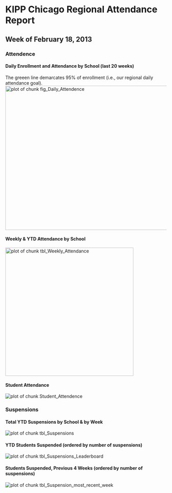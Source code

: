 KIPP Chicago Regional Attendance Report
========================================================
Week of February 18, 2013
--------------------------------------------------------

### Attendence













#### Daily Enrollment and Attendance by School (last 20 weeks)
The greeen line demarcates 95% of enrollment (i.e., our regional daily attendance goal).
<img src="figure/fig_Daily_Attendence.png" width="1050" height="450"  alt="plot of chunk fig_Daily_Attendence" title="plot of chunk fig_Daily_Attendence" /> 


#### Weekly & YTD Attendance by School
<img src="figure/tbl_Weekly_Attendance.png" width="400"   alt="plot of chunk tbl_Weekly_Attendance" title="plot of chunk tbl_Weekly_Attendance" /> 


#### Student Attendance 
![plot of chunk Student_Attendence](figure/Student_Attendence.png) 



### Suspensions


#### Total YTD Suspensions by School & by Week
![plot of chunk tbl_Suspensions](figure/tbl_Suspensions.png) 

#### YTD Students Suspended (ordered by number of suspensions)
![plot of chunk tbl_Suspensions_Leaderboard](figure/tbl_Suspensions_Leaderboard.png) 

#### Students Suspended, Previous 4 Weeks (ordered by number of suspensions)
![plot of chunk tbl_Suspension_most_recent_week](figure/tbl_Suspension_most_recent_week.png) 



